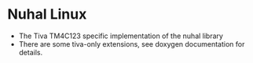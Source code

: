 # Nuhal Linux
* The Tiva TM4C123 specific implementation of the nuhal library
* There are some tiva-only extensions, see doxygen documentation for details.
